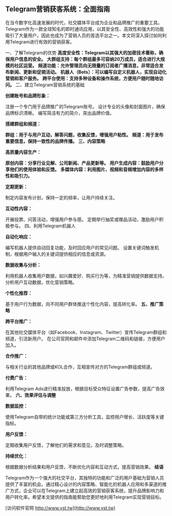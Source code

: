 ## **Telegram营销获客系统：全面指南**

在当今数字化高速发展的时代，社交媒体平台成为企业和品牌推广的重要工具。Telegram作为一款全球知名的即时通讯应用，以其安全性、高效性和强大的功能吸引了大量用户，因此也成为了营销人员的首选平台之一。本文将深入探讨如何利用Telegram进行有效的营销获客。

一、了解Telegram的优势
**高度安全性：Telegram以其强大的加密技术著称，确保用户信息的安全。**
**大群组支持：每个群组最多可容纳20万成员，适合进行大规模的社区运营。**
**频道功能：允许管理员向无限量的订阅者广播消息，非常适合发布新闻、更新和促销活动。**
**机器人（Bots）：可以编写自定义机器人，实现自动化营销和客户服务。**
**跨平台使用：支持多种设备和操作系统，方便用户随时随地访问。**
二、建立Telegram营销系统的基础

**创建账号和品牌形象：**

注册一个专门用于品牌推广的Telegram账号。
设计专业的头像和封面图片，确保品牌标识清晰。
编写简洁有力的简介，突出品牌价值。

**搭建群组和频道：**

**群组：用于与用户互动，解答问题，收集反馈，增强用户粘性。**
**频道：用于发布重要信息，保持一致性的品牌传播。**
**三、内容策略**

**高质量内容生产：**

**原创内容：分享行业见解、公司新闻、产品更新等。**
**用户生成内容：鼓励用户分享他们的使用体验和反馈。**
**多媒体内容：利用图片、视频和音频增加内容的多样性和吸引力。**

**定期更新：**

制定内容发布计划，保持一定的频率，让用户持续关注。

**互动性内容：**

开展投票、问答活动，增强用户参与感。
定期举行抽奖或赠品活动，激励用户积极参与。
四、利用Telegram机器人

**自动化响应：**

编写机器人提供自动回复功能，及时回应用户的常见问题。
设置关键词触发机制，根据用户输入的关键词提供相应的信息或资源。

**数据收集与分析：**

利用机器人收集用户数据，如兴趣爱好、购买行为等，为精准营销提供数据支持。
分析用户互动数据，优化营销策略。

**个性化推荐：**

基于用户行为数据，向不同用户群体推送个性化内容，提高转化率。
**五、推广策略**

**跨平台推广：**

在其他社交媒体平台（如Facebook、Instagram、Twitter）宣传Telegram群组和频道，引流新用户。
在公司官网和邮件中添加Telegram二维码和链接，方便用户加入。

**合作推广：**

与相关行业的其他品牌或KOL合作，互相宣传对方的Telegram群组或频道。

**付费广告：**

利用Telegram Ads进行精准投放，根据目标受众特征设置广告参数，提高广告效果。
**六、效果评估与调整**

**数据监控：**

使用Telegram自带的统计功能或第三方分析工具，监控用户增长、活跃度等关键指标。

**用户反馈：**

定期收集用户反馈，了解他们的需求和意见，及时调整策略。

**持续优化：**

根据数据分析结果和用户反馈，不断优化内容和互动方式，提高营销效果。
**结语**

Telegram作为一个强大的社交平台，其独特的功能和广泛的用户基础为营销人员提供了丰富的机会。通过精心设计的内容策略、智能化的机器人应用和多渠道的推广方式，企业可以在Telegram上建立起高效的营销获客系统，提升品牌影响力和用户转化率。希望本文提供的指南能帮助您更好地利用Telegram实现营销目标。


[访问软件官网 http://www.vst.tw](http://www.vst.tw)
